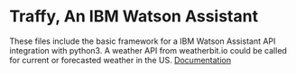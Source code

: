 # Traffy, An IBM Watson Assistant
These files include the basic framework for a IBM Watson Assistant API integration with python3. A weather API from weatherbit.io could be called for current or forecasted weather in the US.
[Documentation](https://cloud.ibm.com/apidocs/assistant/assistant-v2)
